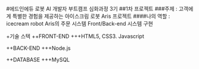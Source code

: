 #에드인에듀 로봇 AI 개발자 부트캠프 심화과정 3기
##1차 프로젝트
###주제 : 고객에게 특별한 경험을 제공하는 아이스크림 로봇 Aris 프로젝트
####나의 역할 : icecream robot Aris의 주문 시스템 Front/Back-end 시스템 구현

+기술 스텍
++FRONT-END
+++HTML5, CSS3. Javascript

++BACK-END
+++Node.js

++DATABASE
+++MySQL






